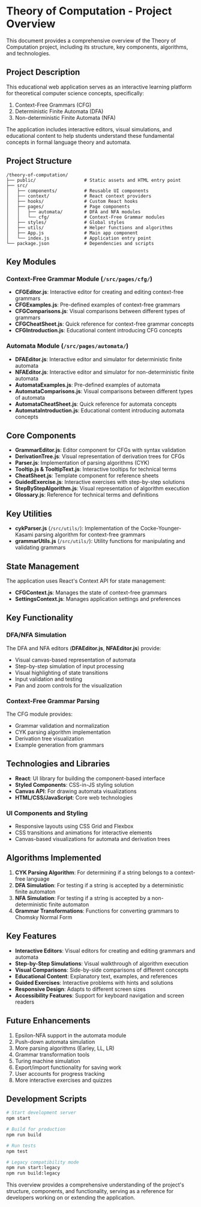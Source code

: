 # Theory of Computation - Project Overview

This document provides a comprehensive overview of the Theory of Computation project, including its structure, key components, algorithms, and technologies.

## Project Description

This educational web application serves as an interactive learning platform for theoretical computer science concepts, specifically:

1. Context-Free Grammars (CFG)
2. Deterministic Finite Automata (DFA)
3. Non-deterministic Finite Automata (NFA)

The application includes interactive editors, visual simulations, and educational content to help students understand these fundamental concepts in formal language theory and automata.

## Project Structure

```
/theory-of-computation/
├── public/                  # Static assets and HTML entry point
├── src/
│   ├── components/          # Reusable UI components
│   ├── context/             # React context providers
│   ├── hooks/               # Custom React hooks
│   ├── pages/               # Page components
│   │   ├── automata/        # DFA and NFA modules
│   │   └── cfg/             # Context-Free Grammar modules
│   ├── styles/              # Global styles
│   ├── utils/               # Helper functions and algorithms
│   ├── App.js               # Main app component
│   └── index.js             # Application entry point
└── package.json             # Dependencies and scripts
```

## Key Modules

### Context-Free Grammar Module (`/src/pages/cfg/`)

- **CFGEditor.js**: Interactive editor for creating and editing context-free grammars
- **CFGExamples.js**: Pre-defined examples of context-free grammars
- **CFGComparisons.js**: Visual comparisons between different types of grammars
- **CFGCheatSheet.js**: Quick reference for context-free grammar concepts
- **CFGIntroduction.js**: Educational content introducing CFG concepts

### Automata Module (`/src/pages/automata/`)

- **DFAEditor.js**: Interactive editor and simulator for deterministic finite automata
- **NFAEditor.js**: Interactive editor and simulator for non-deterministic finite automata
- **AutomataExamples.js**: Pre-defined examples of automata
- **AutomataComparisons.js**: Visual comparisons between different types of automata
- **AutomataCheatSheet.js**: Quick reference for automata concepts
- **AutomataIntroduction.js**: Educational content introducing automata concepts

## Core Components

- **GrammarEditor.js**: Editor component for CFGs with syntax validation
- **DerivationTree.js**: Visual representation of derivation trees for CFGs
- **Parser.js**: Implementation of parsing algorithms (CYK)
- **Tooltip.js & TooltipText.js**: Interactive tooltips for technical terms
- **CheatSheet.js**: Template component for reference sheets
- **GuidedExercise.js**: Interactive exercises with step-by-step solutions
- **StepByStepAlgorithm.js**: Visual representation of algorithm execution
- **Glossary.js**: Reference for technical terms and definitions

## Key Utilities

- **cykParser.js** (`/src/utils/`): Implementation of the Cocke-Younger-Kasami parsing algorithm for context-free grammars
- **grammarUtils.js** (`/src/utils/`): Utility functions for manipulating and validating grammars

## State Management

The application uses React's Context API for state management:

- **CFGContext.js**: Manages the state of context-free grammars
- **SettingsContext.js**: Manages application settings and preferences

## Key Functionality

### DFA/NFA Simulation

The DFA and NFA editors (**DFAEditor.js**, **NFAEditor.js**) provide:
- Visual canvas-based representation of automata
- Step-by-step simulation of input processing
- Visual highlighting of state transitions
- Input validation and testing
- Pan and zoom controls for the visualization

### Context-Free Grammar Parsing

The CFG module provides:
- Grammar validation and normalization
- CYK parsing algorithm implementation
- Derivation tree visualization
- Example generation from grammars

## Technologies and Libraries

- **React**: UI library for building the component-based interface
- **Styled Components**: CSS-in-JS styling solution
- **Canvas API**: For drawing automata visualizations
- **HTML/CSS/JavaScript**: Core web technologies

### UI Components and Styling

- Responsive layouts using CSS Grid and Flexbox
- CSS transitions and animations for interactive elements
- Canvas-based visualizations for automata and derivation trees

## Algorithms Implemented

1. **CYK Parsing Algorithm**: For determining if a string belongs to a context-free language
2. **DFA Simulation**: For testing if a string is accepted by a deterministic finite automaton
3. **NFA Simulation**: For testing if a string is accepted by a non-deterministic finite automaton
4. **Grammar Transformations**: Functions for converting grammars to Chomsky Normal Form

## Key Features

- **Interactive Editors**: Visual editors for creating and editing grammars and automata
- **Step-by-Step Simulations**: Visual walkthrough of algorithm execution
- **Visual Comparisons**: Side-by-side comparisons of different concepts
- **Educational Content**: Explanatory text, examples, and references
- **Guided Exercises**: Interactive problems with hints and solutions
- **Responsive Design**: Adapts to different screen sizes
- **Accessibility Features**: Support for keyboard navigation and screen readers

## Future Enhancements

1. Epsilon-NFA support in the automata module
2. Push-down automata simulation
3. More parsing algorithms (Earley, LL, LR)
4. Grammar transformation tools
5. Turing machine simulation
6. Export/import functionality for saving work
7. User accounts for progress tracking
8. More interactive exercises and quizzes

## Development Scripts

```bash
# Start development server
npm start

# Build for production
npm run build

# Run tests
npm test

# Legacy compatibility mode
npm run start:legacy
npm run build:legacy
```

This overview provides a comprehensive understanding of the project's structure, components, and functionality, serving as a reference for developers working on or extending the application.